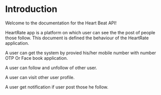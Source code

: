 # Introduction 

Welcome to the documentation for the Heart Beat API!

HeartRate app is a platform on which user can see the the post of people those follow.
This document is defined the behaviour of the HeartRate application.

A user can get the system by provied his/her mobile number with number OTP Or Face book application.

A user can follow and unfollow of other user.
 
A user can visit other user profile.

A user get notification if user post those he follow.

 